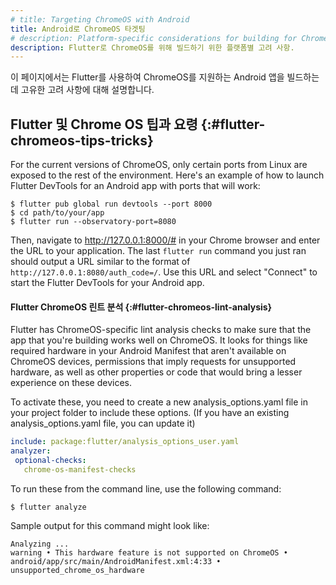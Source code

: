```yaml
---
# title: Targeting ChromeOS with Android
title: Android로 ChromeOS 타겟팅
# description: Platform-specific considerations for building for ChromeOS with Flutter.
description: Flutter로 ChromeOS를 위해 빌드하기 위한 플랫폼별 고려 사항.
---
```


이 페이지에서는 Flutter를 사용하여 ChromeOS를 지원하는 Android 앱을 빌드하는 데 고유한 고려 사항에 대해 설명합니다.

## Flutter 및 Chrome OS 팁과 요령 {:#flutter-chromeos-tips-tricks}

For the current versions of ChromeOS, only certain ports from
Linux are exposed to the rest of the environment.
Here's an example of how to launch
Flutter DevTools for an Android app with ports
that will work:

```console
$ flutter pub global run devtools --port 8000
$ cd path/to/your/app
$ flutter run --observatory-port=8080
```

Then, navigate to http://127.0.0.1:8000/#
in your Chrome browser and enter the URL to your
application. The last `flutter run` command you
just ran should output a URL similar to the format
of `http://127.0.0.1:8080/auth_code=/`. Use this URL
and select "Connect" to start the Flutter DevTools
for your Android app.

#### Flutter ChromeOS 린트 분석 {:#flutter-chromeos-lint-analysis}

Flutter has ChromeOS-specific lint analysis checks
to make sure that the app that you're building
works well on ChromeOS. It looks for things
like required hardware in your Android Manifest
that aren't available on ChromeOS devices,
permissions that imply requests for unsupported
hardware, as well as other properties or code
that would bring a lesser experience on these devices.

To activate these,
you need to create a new analysis_options.yaml
file in your project folder to include these options.
(If you have an existing analysis_options.yaml file,
you can update it)

```yaml
include: package:flutter/analysis_options_user.yaml
analyzer:
 optional-checks:
   chrome-os-manifest-checks
```

To run these from the command line, use the following command:

```console
$ flutter analyze
```

Sample output for this command might look like:

```console
Analyzing ...
warning • This hardware feature is not supported on ChromeOS •
android/app/src/main/AndroidManifest.xml:4:33 • unsupported_chrome_os_hardware
```
